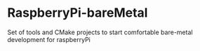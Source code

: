 # RaspberryPi-bareMetal
Set of tools and CMake projects to start comfortable bare-metal development for raspberryPi
